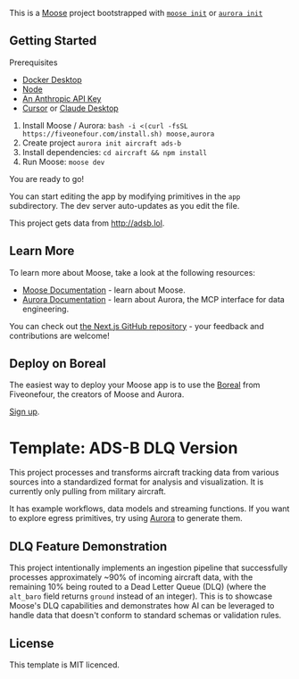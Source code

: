 This is a [Moose](https://docs.fiveonefour.com/moose) project bootstrapped with [`moose init`](https://docs.fiveonefour.com/moose/reference/moose-cli#init) or [`aurora init`](https://docs.fiveonefour.com/aurora/cli-reference#init)

## Getting Started

Prerequisites
* [Docker Desktop](https://www.docker.com/products/docker-desktop/)
* [Node](https://nodejs.org/en)
* [An Anthropic API Key](https://docs.anthropic.com/en/api/getting-started)
* [Cursor](https://www.cursor.com/) or [Claude Desktop](https://claude.ai/download)

1. Install Moose / Aurora: `bash -i <(curl -fsSL https://fiveonefour.com/install.sh) moose,aurora`
2. Create project `aurora init aircraft ads-b`
3. Install dependencies: `cd aircraft && npm install`
5. Run Moose: `moose dev`

You are ready to go!

You can start editing the app by modifying primitives in the `app` subdirectory. The dev server auto-updates as you edit the file.

This project gets data from http://adsb.lol.

## Learn More

To learn more about Moose, take a look at the following resources:

- [Moose Documentation](https://docs.fiveonefour.com/moose) - learn about Moose.
- [Aurora Documentation](https://docs.fiveonefour.com/aurora) - learn about Aurora, the MCP interface for data engineering.

You can check out [the Next.js GitHub repository](https://github.com/vercel/next.js) - your feedback and contributions are welcome!

## Deploy on Boreal

The easiest way to deploy your Moose app is to use the [Boreal](https://www.fiveonefour.com/boreal) from Fiveonefour, the creators of Moose and Aurora.

[Sign up](https://www.boreal.cloud/sign-up).

# Template: ADS-B DLQ Version

This project processes and transforms aircraft tracking data from various sources into a standardized format for analysis and visualization. It is currently only pulling from military aircraft.

It has example workflows, data models and streaming functions. If you want to explore egress primitives, try using [Aurora](https://docs.fiveonefour.com/aurora) to generate them.

## DLQ Feature Demonstration

This project intentionally implements an ingestion pipeline that successfully processes approximately ~90% of incoming aircraft data, with the remaining 10% being routed to a Dead Letter Queue (DLQ) (where the `alt_baro` field returns `ground` instead of an integer). This is to showcase Moose's DLQ capabilities and demonstrates how AI can be leveraged to handle data that doesn't conform to standard schemas or validation rules.

## License

This template is MIT licenced.
